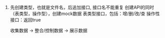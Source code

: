1. 先创建类型，也就是文件名，后追加接口, 接口名不能重复
   创建API的同时（表类型，操作型），创建mock数据
   表类型接口，包括：增/删/改/查
   操作性接口：返回true


   收集数据 -> 整合/控制数据 -> 展示数据
